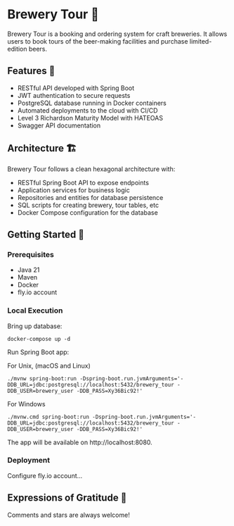 # Brewery Tour 🍻

Brewery Tour is a booking and ordering system for craft breweries. It allows users to book tours of the beer-making facilities and purchase limited-edition beers.

## Features 💪

- RESTful API developed with Spring Boot
- JWT authentication to secure requests
- PostgreSQL database running in Docker containers
- Automated deployments to the cloud with CI/CD
- Level 3 Richardson Maturity Model with HATEOAS
- Swagger API documentation

## Architecture 🏗️

Brewery Tour follows a clean hexagonal architecture with:

- RESTful Spring Boot API to expose endpoints
- Application services for business logic
- Repositories and entities for database persistence
- SQL scripts for creating brewery, tour tables, etc
- Docker Compose configuration for the database

## Getting Started 🚀

### Prerequisites

- Java 21
- Maven
- Docker
- fly.io account

### Local Execution

Bring up database:
```
docker-compose up -d
```
Run Spring Boot app:

For Unix, (macOS and Linux)
```
./mvnw spring-boot:run -Dspring-boot.run.jvmArguments='-DDB_URL=jdbc:postgresql://localhost:5432/brewery_tour -DDB_USER=brewery_user -DDB_PASS=Xy36Bic92!'
```

For Windows
```
./mvnw.cmd spring-boot:run -Dspring-boot.run.jvmArguments='-DDB_URL=jdbc:postgresql://localhost:5432/brewery_tour -DDB_USER=brewery_user -DDB_PASS=Xy36Bic92!'
```
The app will be available on http://localhost:8080.

### Deployment

Configure fly.io account...

## Expressions of Gratitude 🎁

Comments and stars are always welcome!